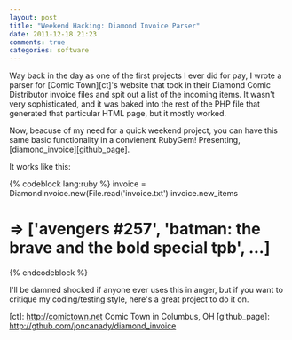 ```yaml
---
layout: post
title: "Weekend Hacking: Diamond Invoice Parser"
date: 2011-12-18 21:23
comments: true
categories: software
---
```


Way back in the day as one of the first projects I ever did for pay, I wrote a
parser for [Comic Town][ct]'s website that took in their Diamond Comic
Distributor invoice files and spit out a list of the incoming items. It wasn't
very sophisticated, and it was baked into the rest of the PHP file that
generated that particular HTML page, but it mostly worked.

Now, beacuse of my need for a quick weekend project, you can have this same
basic functionality in a convienent RubyGem! Presenting,
[diamond_invoice][github_page].

It works like this:

{% codeblock lang:ruby %}
invoice = DiamondInvoice.new(File.read('invoice.txt')
invoice.new_items
# => ['avengers #257', 'batman: the brave and the bold special tpb', ...]
{% endcodeblock %}

I'll be damned shocked if anyone ever uses this in anger, but if you want to
critique my coding/testing style, here's a great project to do it on.


[ct]: http://comictown.net Comic Town in Columbus, OH
[github_page]: http://gthub.com/joncanady/diamond_invoice
